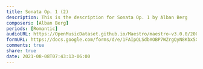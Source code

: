 ```yaml
---
title: Sonata Op. 1 (2)
description: This is the description for Sonata Op. 1 by Alban Berg
composers: [Alban Berg]
periods: [Romantic]
audioURL: https://OpenMusicDataset.github.io/Maestro/maestro-v3.0.0/2008/MIDI-Unprocessed_03_R2_2008_01-03_ORIG_MID--AUDIO_03_R2_2008_wav--2.midi
formURL: https://docs.google.com/forms/d/e/1FAIpQLSdbXOBP7WZrgQyN8Kbx5XDPjLB_7kLcSYa7_1yog6VoowdtTA/viewform
comments: true
share: true
date: 2021-08-08T07:43:13-06:00
---
```

